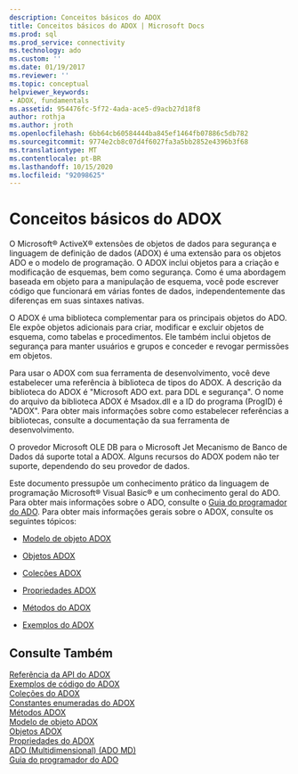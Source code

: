 ```yaml
---
description: Conceitos básicos do ADOX
title: Conceitos básicos do ADOX | Microsoft Docs
ms.prod: sql
ms.prod_service: connectivity
ms.technology: ado
ms.custom: ''
ms.date: 01/19/2017
ms.reviewer: ''
ms.topic: conceptual
helpviewer_keywords:
- ADOX, fundamentals
ms.assetid: 954476fc-5f72-4ada-ace5-d9acb27d18f8
author: rothja
ms.author: jroth
ms.openlocfilehash: 6bb64cb60584444ba845ef1464fb07886c5db782
ms.sourcegitcommit: 9774e2cb8c07d4f6027fa3a5bb2852e4396b3f68
ms.translationtype: MT
ms.contentlocale: pt-BR
ms.lasthandoff: 10/15/2020
ms.locfileid: "92098625"
---
```

# <a name="adox-fundamentals"></a>Conceitos básicos do ADOX
O Microsoft® ActiveX® extensões de objetos de dados para segurança e linguagem de definição de dados (ADOX) é uma extensão para os objetos ADO e o modelo de programação. O ADOX inclui objetos para a criação e modificação de esquemas, bem como segurança. Como é uma abordagem baseada em objeto para a manipulação de esquema, você pode escrever código que funcionará em várias fontes de dados, independentemente das diferenças em suas sintaxes nativas.  
  
 O ADOX é uma biblioteca complementar para os principais objetos do ADO. Ele expõe objetos adicionais para criar, modificar e excluir objetos de esquema, como tabelas e procedimentos. Ele também inclui objetos de segurança para manter usuários e grupos e conceder e revogar permissões em objetos.  
  
 Para usar o ADOX com sua ferramenta de desenvolvimento, você deve estabelecer uma referência à biblioteca de tipos do ADOX. A descrição da biblioteca do ADOX é "Microsoft ADO ext. para DDL e segurança". O nome do arquivo da biblioteca ADOX é Msadox.dll e a ID do programa (ProgID) é "ADOX". Para obter mais informações sobre como estabelecer referências a bibliotecas, consulte a documentação da sua ferramenta de desenvolvimento.  
  
 O provedor Microsoft OLE DB para o Microsoft Jet Mecanismo de Banco de Dados dá suporte total a ADOX. Alguns recursos do ADOX podem não ter suporte, dependendo do seu provedor de dados.  
  
 Este documento pressupõe um conhecimento prático da linguagem de programação Microsoft® Visual Basic® e um conhecimento geral do ADO. Para obter mais informações sobre o ADO, consulte o [Guia do programador do ADO](../ado-programmer-s-guide.md). Para obter mais informações gerais sobre o ADOX, consulte os seguintes tópicos:  
  
-   [Modelo de objeto ADOX](../../reference/adox-api/adox-object-model.md)  
  
-   [Objetos ADOX](../../reference/adox-api/adox-objects.md)  
  
-   [Coleções ADOX](../../reference/adox-api/adox-collections.md)  
  
-   [Propriedades ADOX](../../reference/adox-api/adox-properties.md)  
  
-   [Métodos do ADOX](../../reference/adox-api/adox-methods.md)  
  
-   [Exemplos do ADOX](../../reference/adox-api/adox-code-examples.md)  
  
## <a name="see-also"></a>Consulte Também  
 [Referência da API do ADOX](../../reference/adox-api/adox-object-model.md?view=sql-server-ver15)   
 [Exemplos de código do ADOX](../../reference/adox-api/adox-code-examples.md)   
 [Coleções do ADOX](../../reference/adox-api/adox-collections.md)   
 [Constantes enumeradas do ADOX](../../reference/adox-api/adox-enumerated-constants.md)   
 [Métodos ADOX](../../reference/adox-api/adox-methods.md)   
 [Modelo de objeto ADOX](../../reference/adox-api/adox-object-model.md)   
 [Objetos ADOX](../../reference/adox-api/adox-objects.md)   
 [Propriedades do ADOX](../../reference/adox-api/adox-properties.md)   
 [ADO (Multidimensional) (ADO MD)](../multidimensional/ado-multidimensional-ado-md.md)   
 [Guia do programador do ADO](../ado-programmer-s-guide.md)
